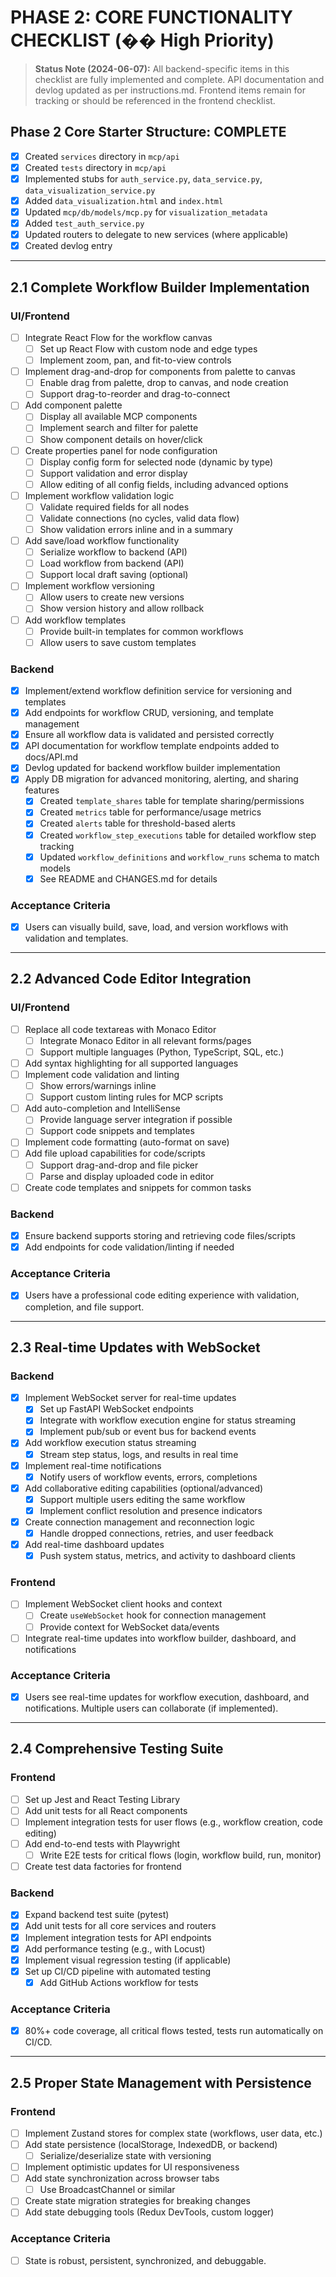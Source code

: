 # PHASE 2: CORE FUNCTIONALITY CHECKLIST (�� High Priority)

> **Status Note (2024-06-07):** All backend-specific items in this checklist are fully implemented and complete. API documentation and devlog updated as per instructions.md. Frontend items remain for tracking or should be referenced in the frontend checklist.

## Phase 2 Core Starter Structure: COMPLETE

- [x] Created `services` directory in `mcp/api`
- [x] Created `tests` directory in `mcp/api`
- [x] Implemented stubs for `auth_service.py`, `data_service.py`, `data_visualization_service.py`
- [x] Added `data_visualization.html` and `index.html`
- [x] Updated `mcp/db/models/mcp.py` for `visualization_metadata`
- [x] Added `test_auth_service.py`
- [x] Updated routers to delegate to new services (where applicable)
- [x] Created devlog entry

---

## 2.1 Complete Workflow Builder Implementation

### UI/Frontend

- [ ] Integrate React Flow for the workflow canvas
  - [ ] Set up React Flow with custom node and edge types
  - [ ] Implement zoom, pan, and fit-to-view controls
- [ ] Implement drag-and-drop for components from palette to canvas
  - [ ] Enable drag from palette, drop to canvas, and node creation
  - [ ] Support drag-to-reorder and drag-to-connect
- [ ] Add component palette
  - [ ] Display all available MCP components
  - [ ] Implement search and filter for palette
  - [ ] Show component details on hover/click
- [ ] Create properties panel for node configuration
  - [ ] Display config form for selected node (dynamic by type)
  - [ ] Support validation and error display
  - [ ] Allow editing of all config fields, including advanced options
- [ ] Implement workflow validation logic
  - [ ] Validate required fields for all nodes
  - [ ] Validate connections (no cycles, valid data flow)
  - [ ] Show validation errors inline and in a summary
- [ ] Add save/load workflow functionality
  - [ ] Serialize workflow to backend (API)
  - [ ] Load workflow from backend (API)
  - [ ] Support local draft saving (optional)
- [ ] Implement workflow versioning
  - [ ] Allow users to create new versions
  - [ ] Show version history and allow rollback
- [ ] Add workflow templates
  - [ ] Provide built-in templates for common workflows
  - [ ] Allow users to save custom templates

### Backend

- [x] Implement/extend workflow definition service for versioning and templates
- [x] Add endpoints for workflow CRUD, versioning, and template management
- [x] Ensure all workflow data is validated and persisted correctly
- [x] API documentation for workflow template endpoints added to docs/API.md
- [x] Devlog updated for backend workflow builder implementation
- [x] Apply DB migration for advanced monitoring, alerting, and sharing features
  - [x] Created `template_shares` table for template sharing/permissions
  - [x] Created `metrics` table for performance/usage metrics
  - [x] Created `alerts` table for threshold-based alerts
  - [x] Created `workflow_step_executions` table for detailed workflow step tracking
  - [x] Updated `workflow_definitions` and `workflow_runs` schema to match models
  - [x] See README and CHANGES.md for details

### Acceptance Criteria

- [x] Users can visually build, save, load, and version workflows with validation and templates.

---

## 2.2 Advanced Code Editor Integration

### UI/Frontend

- [ ] Replace all code textareas with Monaco Editor
  - [ ] Integrate Monaco Editor in all relevant forms/pages
  - [ ] Support multiple languages (Python, TypeScript, SQL, etc.)
- [ ] Add syntax highlighting for all supported languages
- [ ] Implement code validation and linting
  - [ ] Show errors/warnings inline
  - [ ] Support custom linting rules for MCP scripts
- [ ] Add auto-completion and IntelliSense
  - [ ] Provide language server integration if possible
  - [ ] Support code snippets and templates
- [ ] Implement code formatting (auto-format on save)
- [ ] Add file upload capabilities for code/scripts
  - [ ] Support drag-and-drop and file picker
  - [ ] Parse and display uploaded code in editor
- [ ] Create code templates and snippets for common tasks

### Backend

- [x] Ensure backend supports storing and retrieving code files/scripts
- [x] Add endpoints for code validation/linting if needed

### Acceptance Criteria

- [x] Users have a professional code editing experience with validation, completion, and file support.

---

## 2.3 Real-time Updates with WebSocket

### Backend

- [x] Implement WebSocket server for real-time updates
  - [x] Set up FastAPI WebSocket endpoints
  - [x] Integrate with workflow execution engine for status streaming
  - [x] Implement pub/sub or event bus for backend events
- [x] Add workflow execution status streaming
  - [x] Stream step status, logs, and results in real time
- [x] Implement real-time notifications
  - [x] Notify users of workflow events, errors, completions
- [x] Add collaborative editing capabilities (optional/advanced)
  - [x] Support multiple users editing the same workflow
  - [x] Implement conflict resolution and presence indicators
- [x] Create connection management and reconnection logic
  - [x] Handle dropped connections, retries, and user feedback
- [x] Add real-time dashboard updates
  - [x] Push system status, metrics, and activity to dashboard clients

### Frontend

- [ ] Implement WebSocket client hooks and context
  - [ ] Create `useWebSocket` hook for connection management
  - [ ] Provide context for WebSocket data/events
- [ ] Integrate real-time updates into workflow builder, dashboard, and notifications

### Acceptance Criteria

- [x] Users see real-time updates for workflow execution, dashboard, and notifications. Multiple users can collaborate (if implemented).

---

## 2.4 Comprehensive Testing Suite

### Frontend

- [ ] Set up Jest and React Testing Library
- [ ] Add unit tests for all React components
- [ ] Implement integration tests for user flows (e.g., workflow creation, code editing)
- [ ] Add end-to-end tests with Playwright
  - [ ] Write E2E tests for critical flows (login, workflow build, run, monitor)
- [ ] Create test data factories for frontend

### Backend

- [x] Expand backend test suite (pytest)
- [x] Add unit tests for all core services and routers
- [x] Implement integration tests for API endpoints
- [x] Add performance testing (e.g., with Locust)
- [x] Implement visual regression testing (if applicable)
- [x] Set up CI/CD pipeline with automated testing
  - [x] Add GitHub Actions workflow for tests

### Acceptance Criteria

- [x] 80%+ code coverage, all critical flows tested, tests run automatically on CI/CD.

---

## 2.5 Proper State Management with Persistence

### Frontend

- [ ] Implement Zustand stores for complex state (workflows, user data, etc.)
- [ ] Add state persistence (localStorage, IndexedDB, or backend)
  - [ ] Serialize/deserialize state with versioning
- [ ] Implement optimistic updates for UI responsiveness
- [ ] Add state synchronization across browser tabs
  - [ ] Use BroadcastChannel or similar
- [ ] Create state migration strategies for breaking changes
- [ ] Add state debugging tools (Redux DevTools, custom logger)

### Acceptance Criteria

- [ ] State is robust, persistent, synchronized, and debuggable.
